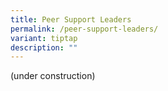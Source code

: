 ```yaml
---
title: Peer Support Leaders
permalink: /peer-support-leaders/
variant: tiptap
description: ""
---
```

<p>(under construction)</p>